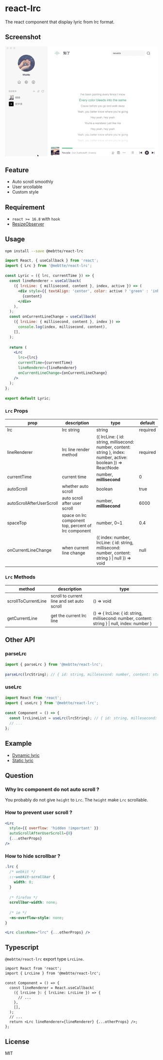 # react-lrc

The react component that display lyric from lrc format.

## Screenshot

![](./screenshot/cicada.gif)

## Feature

- Auto scroll smoothly
- User srcollable
- Custom style

## Requirement

- `react >= 16.8` with `hook`
- [ResizeObserver](https://caniuse.com/?search=ResizeObserver)

## Usage

```sh
npm install --save @mebtte/react-lrc
```

```jsx
import React, { useCallback } from 'react';
import { Lrc } from '@mebtte/react-lrc';

const Lyric = ({ lrc, currentTime }) => {
  const lineRenderer = useCallback(
    ({ lrcLine: { millisecond, content }, index, active }) => (
      <div style={{ textAlign: 'center', color: active ? 'green' : 'inherit' }}>
        {content}
      </div>
    ),
  );
  const onCurrentLineChange = useCallback(
    ({ lrcLine: { millisecond, content }, index }) =>
      console.log(index, millisecond, content),
    [],
  );

  return (
    <Lrc
      lrc={lrc}
      currentTime={currentTime}
      lineRenderer={lineRenderer}
      onCurrentLineChange={onCurrentLineChange}
    />
  );
};

export default Lyric;
```

### `Lrc` Props

| prop                      | description                                          | type                                                                                                             | default  |
| ------------------------- | ---------------------------------------------------- | ---------------------------------------------------------------------------------------------------------------- | -------- |
| lrc                       | lrc string                                           | string                                                                                                           | required |
| lineRenderer              | lrc line render method                               | ({ lrcLine: { id: string, millisecond: number, content: string }, index: number, active: boolean }) => ReactNode | required |
| currentTime               | current time                                         | number, **millisecond**                                                                                          | 0        |
| autoScroll                | whether auto scroll                                  | boolean                                                                                                          | true     |
| autoScrollAfterUserScroll | auto scroll after user scroll                        | number, **millisecond**                                                                                          | 6000     |
| spaceTop                  | space on lrc component top, percent of lrc component | number, 0~1                                                                                                      | 0.4      |
| onCurrentLineChange       | when current line change                             | ({ index: number, lrcLine: { id: string, millisecond: number, content: string } \| null }) => void               | null     |

### `Lrc` Methods

| method              | description                                | type                                                                                           |
| ------------------- | ------------------------------------------ | ---------------------------------------------------------------------------------------------- |
| scrollToCurrentLine | scroll to current line and set auto scroll | () => void                                                                                     |
| getCurrentLine      | get the current lrc line                   | () => { lrcLine: { id: string, millisecond: number, content: string } \| null, index: number } |

## Other API

### parseLrc

```jsx
import { parseLrc } from '@mebtte/react-lrc';

parseLrc(lrcString); // { id: string, millesecond: number, content: string }[]
```

### useLrc

```jsx
import React from 'react';
import { useLrc } from '@mebtte/react-lrc';

const Component = () => {
  const lrcLineList = useLrc(lrcString); // { id: string, millesecond: number, content: string }[]
  // ...
};
```

## Example

- [Dynamic lyric](https://mebtte.github.io/react-lrc)
- [Static lyric](https://codesandbox.io/s/static-lyric-u32p1)

## Question

### Why lrc component do not auto scroll ?

You probably do not give `height` to `Lrc`. The `height` make `Lrc` scrollable.

### How to prevent user scroll ?

```jsx
<Lrc
  style={{ overflow: 'hidden !important' }}
  autoScrollAfterUserScroll={0}
  {...otherProps}
/>
```

### How to hide scrollbar ?

```scss
.lrc {
  /* webkit */
  ::-webkit-scrollbar {
    width: 0;
  }

  /* firefox */
  scrollbar-width: none;

  /* ie */
  -ms-overflow-style: none;
}
```

```jsx
<Lrc className="lrc" {...otherProps} />
```

## Typescript

`@mebtte/react-lrc` export type `LrcLine`.

```tsx
import React from 'react';
import { LrcLine } from '@mebtte/react-lrc';

const Component = () => {
  const lineRenderer = React.useCallback(
    ({ lrcLine }: { lrcLine: LrcLine }) => {
      // ...
    },
    [],
  );
  // ...
  return <Lrc lineRenderer={lineRenderer} {...otherProps} />;
};
```

## License

MIT
